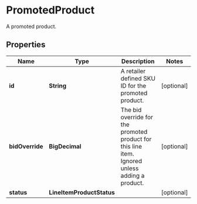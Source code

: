

# PromotedProduct

A promoted product.

## Properties

| Name | Type | Description | Notes |
|------------ | ------------- | ------------- | -------------|
|**id** | **String** | A retailer defined SKU ID for the promoted product. |  [optional] |
|**bidOverride** | **BigDecimal** | The bid override for the promoted product for this line item. Ignored unless adding a product. |  [optional] |
|**status** | **LineItemProductStatus** |  |  [optional] |



